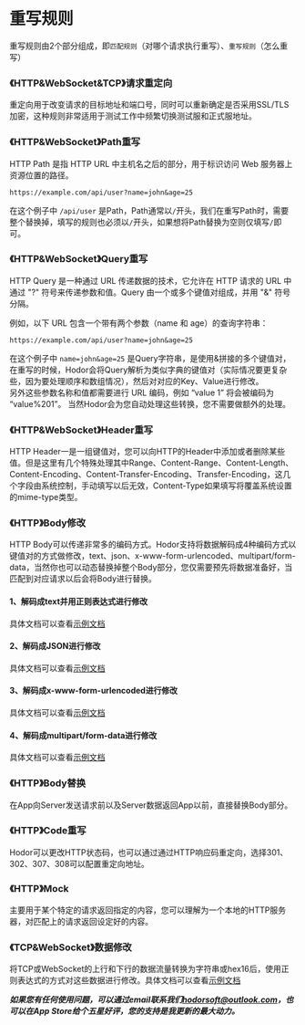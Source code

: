 # 重写规则
重写规则由2个部分组成，即`匹配规则`（对哪个请求执行重写）、`重写规则`（怎么重写）

### 《HTTP&WebSocket&TCP》请求重定向
重定向用于改变请求的目标地址和端口号，同时可以重新确定是否采用SSL/TLS加密，这种规则非常适用于测试工作中频繁切换测试服和正式服地址。
### 《HTTP&WebSocket》Path重写
HTTP Path 是指 HTTP URL 中主机名之后的部分，用于标识访问 Web 服务器上资源位置的路径。

    https://example.com/api/user?name=john&age=25
    
在这个例子中 `/api/user` 是Path，Path通常以`/`开头，我们在重写Path时，需要整个替换掉，填写的规则也必须以`/`开头，如果想将Path替换为空则仅填写`/`即可。

### 《HTTP&WebSocket》Query重写
HTTP Query 是一种通过 URL 传递数据的技术，它允许在 HTTP 请求的 URL 中通过 "?" 符号来传递参数和值。Query 由一个或多个键值对组成，并用 "&" 符号分隔。  

例如，以下 URL 包含一个带有两个参数（name 和 age）的查询字符串：

    https://example.com/api/user?name=john&age=25
    
在这个例子中 `name=john&age=25` 是Query字符串，是使用&拼接的多个键值对，在重写的时候，Hodor会将Query解析为类似字典的键值对（实际情况要更复杂些，因为要处理顺序和数组情况），然后对对应的Key、Value进行修改。  
另外这些参数名称和值都需要进行 URL 编码，例如 “value 1” 将会被编码为 “value%201”。 当然Hodor会为您自动处理这些转换，您不需要做额外的处理。

### 《HTTP&WebSocket》Header重写
HTTP Header一是一组键值对，您可以向HTTP的Header中添加或者删除某些值。但是这里有几个特殊处理其中Range、Content-Range、Content-Length、Content-Encoding、Content-Transfer-Encoding、Transfer-Encoding，这几个字段由系统控制，手动填写以后无效，Content-Type如果填写将覆盖系统设置的mime-type类型。

### 《HTTP》Body修改
HTTP Body可以传递非常多的编码方式。Hodor支持将数据解码成4种编码方式以键值对的方式做修改，text、json、x-www-form-urlencoded、multipart/form-data，当然你也可以动态替换掉整个Body部分，您仅需要预先将数据准备好，当匹配到对应请求以后会将Body进行替换。

#### 1、解码成text并用正则表达式进行修改

具体文档可以查看[示例文档](https://ximlu.github.io/hodor/regex_sample_zh.html)

#### 2、解码成JSON进行修改

具体文档可以查看[示例文档](https://ximlu.github.io/hodor/json_sample_zh.html)

#### 3、解码成x-www-form-urlencoded进行修改

具体文档可以查看[示例文档](https://ximlu.github.io/hodor/url_encoded_sample_zh.html)
  
#### 4、解码成multipart/form-data进行修改

具体文档可以查看[示例文档](https://ximlu.github.io/hodor/form_sample_zh.html)

### 《HTTP》Body替换

在App向Server发送请求前以及Server数据返回App以前，直接替换Body部分。

### 《HTTP》Code重写

Hodor可以更改HTTP状态码，也可以通过通过HTTP响应码重定向，选择301、302、307、308可以配置重定向地址。

### 《HTTP》Mock
主要用于某个特定的请求返回指定的内容，您可以理解为一个本地的HTTP服务器，对匹配上的请求返回设定好的内容。  

### 《TCP&WebSocket》数据修改
将TCP或WebSocket的上行和下行的数据流量转换为字符串或hex16后，使用正则表达式的方式对这些数据进行修改。具体文档可以查看[示例文档](https://ximlu.github.io/hodor/tcp_sample_zh.html)
  
***如果您有任何使用问题，可以通过email联系我们[hodorsoft@outlook.com](hodorsoft@outlook.com)，也可以在App Store给个五星好评，您的支持是我更新的最大动力。***

